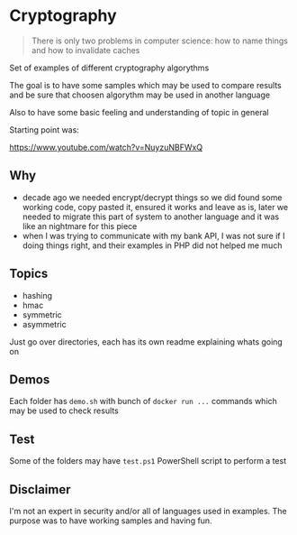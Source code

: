 # Cryptography

> There is only two problems in computer science: how to name things and how to invalidate caches

Set of examples of different cryptography algorythms

The goal is to have some samples which may be used to compare results and be sure that choosen algorythm may be used in another language

Also to have some basic feeling and understanding of topic in general

Starting point was:

https://www.youtube.com/watch?v=NuyzuNBFWxQ


## Why

- decade ago we needed encrypt/decrypt things so we did found some working code, copy pasted it, ensured it works and leave as is, later we needed to migrate this part of system to another language and it was like an nightmare for this piece
- when I was trying to communicate with my bank API, I was not sure if I doing things right, and their examples in PHP did not helped me much


## Topics

- hashing
- hmac
- symmetric
- asymmetric

Just go over directories, each has its own readme explaining whats going on


## Demos

Each folder has `demo.sh` with bunch of `docker run ...` commands which may be used to check results


## Test

Some of the folders may have `test.ps1` PowerShell script to perform a test


## Disclaimer

I'm not an expert in security and/or all of languages used in examples. The purpose was to have working samples and having fun.
